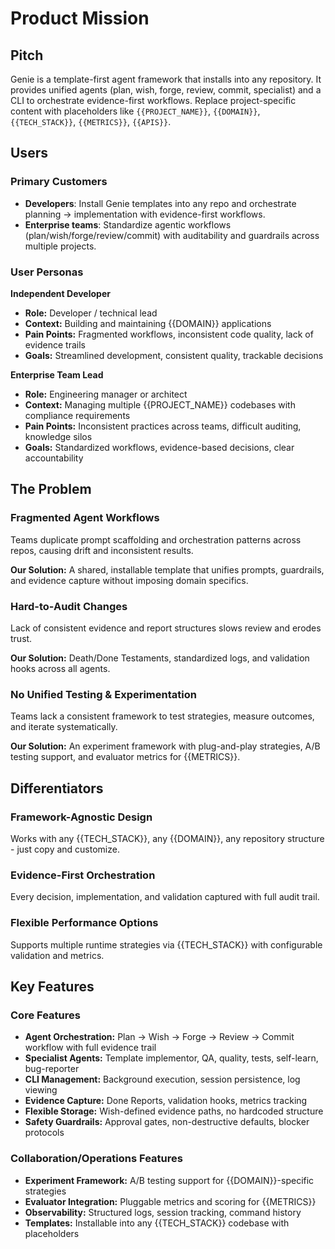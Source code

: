# Product Mission

## Pitch

Genie is a template-first agent framework that installs into any repository. It provides unified agents (plan, wish, forge, review, commit, specialist) and a CLI to orchestrate evidence-first workflows. Replace project-specific content with placeholders like `{{PROJECT_NAME}}`, `{{DOMAIN}}`, `{{TECH_STACK}}`, `{{METRICS}}`, `{{APIS}}`.

## Users

### Primary Customers

- **Developers**: Install Genie templates into any repo and orchestrate planning → implementation with evidence-first workflows.
- **Enterprise teams**: Standardize agentic workflows (plan/wish/forge/review/commit) with auditability and guardrails across multiple projects.

### User Personas

**Independent Developer**
- **Role:** Developer / technical lead
- **Context:** Building and maintaining {{DOMAIN}} applications
- **Pain Points:** Fragmented workflows, inconsistent code quality, lack of evidence trails
- **Goals:** Streamlined development, consistent quality, trackable decisions

**Enterprise Team Lead**
- **Role:** Engineering manager or architect
- **Context:** Managing multiple {{PROJECT_NAME}} codebases with compliance requirements
- **Pain Points:** Inconsistent practices across teams, difficult auditing, knowledge silos
- **Goals:** Standardized workflows, evidence-based decisions, clear accountability

## The Problem

### Fragmented Agent Workflows
Teams duplicate prompt scaffolding and orchestration patterns across repos, causing drift and inconsistent results.

**Our Solution:** A shared, installable template that unifies prompts, guardrails, and evidence capture without imposing domain specifics.

### Hard-to-Audit Changes
Lack of consistent evidence and report structures slows review and erodes trust.

**Our Solution:** Death/Done Testaments, standardized logs, and validation hooks across all agents.

### No Unified Testing & Experimentation
Teams lack a consistent framework to test strategies, measure outcomes, and iterate systematically.

**Our Solution:** An experiment framework with plug-and-play strategies, A/B testing support, and evaluator metrics for {{METRICS}}.

## Differentiators

### Framework-Agnostic Design
Works with any {{TECH_STACK}}, any {{DOMAIN}}, any repository structure - just copy and customize.

### Evidence-First Orchestration
Every decision, implementation, and validation captured with full audit trail.

### Flexible Performance Options
Supports multiple runtime strategies via {{TECH_STACK}} with configurable validation and metrics.

## Key Features

### Core Features

- **Agent Orchestration:** Plan → Wish → Forge → Review → Commit workflow with full evidence trail
- **Specialist Agents:** Template implementor, QA, quality, tests, self-learn, bug-reporter
- **CLI Management:** Background execution, session persistence, log viewing
- **Evidence Capture:** Done Reports, validation hooks, metrics tracking
- **Flexible Storage:** Wish-defined evidence paths, no hardcoded structure
- **Safety Guardrails:** Approval gates, non-destructive defaults, blocker protocols

### Collaboration/Operations Features

- **Experiment Framework:** A/B testing support for {{DOMAIN}}-specific strategies
- **Evaluator Integration:** Pluggable metrics and scoring for {{METRICS}}
- **Observability:** Structured logs, session tracking, command history
- **Templates:** Installable into any {{TECH_STACK}} codebase with placeholders
